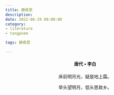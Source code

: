 ```yaml
---
title: 静夜思
description:
date: 2022-06-29 00:00:00
category:
- literature
- tangpoem

tags: 静夜思

---
```


<div id="poem-author">
唐代 • 李白
</div>
<div id="poem-body">
<p class="poem-paragraph">床前明月光，疑是地上霜。</p>
<p class="poem-paragraph">举头望明月，低头思故乡。</p>

</div>

<style>

#poem-author {
    width: 100%;
    text-align: center;
    margin: 20px 0;
    font-weight: bold;
}
#poem-body {
    width: 100%;
    text-align: center;
}
.poem-paragraph {
    font-family: "仿宋"
}

</style>